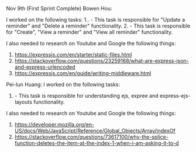 Nov 9th (First Sprint Complete)
Bowen Hou:

I worked on the following tasks:
1.. <Following the videos to create reminder web app> - This task is responsible for "Update a reminder" and "Delete a reminder" functionality.
2. <Codind update and delete function in reminder_controller.js> - This task is responsible for "Create", "View a reminder" and "View all reminder" functionality.

I also needed to research on Youtube and Google the following things:
1. https://expressjs.com/en/starter/static-files.html
2. https://stackoverflow.com/questions/23259168/what-are-express-json-and-express-urlencoded
3. https://expressjs.com/en/guide/writing-middleware.html


Pei-lun Huang:
I worked on the following tasks:
1. <Following the videos to create reminder web app> - This task is responsible for understanding ejs, expree and express-ejs-layouts functionality.

I also needed to research on Youtube and Google the following things:
1. https://developer.mozilla.org/en-US/docs/Web/JavaScript/Reference/Global_Objects/Array/indexOf
2. https://stackoverflow.com/questions/73617100/why-the-splice-function-deletes-the-item-at-the-index-1-when-i-am-asking-it-to-d
